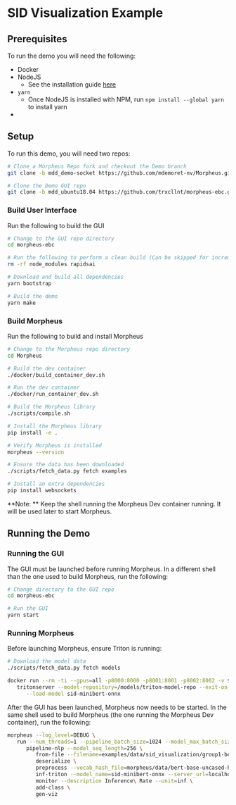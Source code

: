 # SID Visualization Example

## Prerequisites

To run the demo you will need the following:
- Docker
- NodeJS
  - See the installation guide [here](https://nodejs.org/en/download/)
- `yarn`
  - Once NodeJS is installed with NPM, run `npm install --global yarn` to install yarn
-

## Setup

To run this demo, you will need two repos:

```bash
# Clone a Morpheus Repo fork and checkout the Demo branch
git clone -b mdd_demo-socket https://github.com/mdemoret-nv/Morpheus.git

# Clone the Demo GUI repo
git clone -b mdd_ubuntu18.04 https://github.com/trxcllnt/morpheus-ebc.git
```

### Build User Interface

Run the following to build the GUI

```bash
# Change to the GUI repo directory
cd morpheus-ebc

# Run the following to perform a clean build (Can be skipped for incremental builds)
rm -rf node_modules rapidsai

# Download and build all dependencies
yarn bootstrap

# Build the demo
yarn make
```

### Build Morpheus

Run the following to build and install Morpheus

```bash
# Change to the Morpheus repo directory
cd Morpheus

# Build the dev container
./docker/build_container_dev.sh

# Run the dev container
./docker/run_container_dev.sh

# Build the Morpheus library
./scripts/compile.sh

# Install the Morpheus library
pip install -e .

# Verify Morpheus is installed
morpheus --version

# Ensure the data has been downloaded
./scripts/fetch_data.py fetch examples

# Install an extra dependencies
pip install websockets
```

**Note: ** Keep the shell running the Morpheus Dev container running. It will be used later to start Morpheus.

## Running the Demo

### Running the GUI

The GUI must be launched before running Morpheus. In a different shell than the one used to build Morpheus, run the following:

```bash
# Change directory to the GUI repo
cd morpheus-ebc

# Run the GUI
yarn start
```

### Running Morpheus

Before launching Morpheus, ensure Triton is running:

```bash
# Download the model data
./scripts/fetch_data.py fetch models

docker run --rm -ti --gpus=all -p8000:8000 -p8001:8001 -p8002:8002 -v $PWD/models:/models nvcr.io/nvidia/tritonserver:22.02-py3 \
   tritonserver --model-repository=/models/triton-model-repo --exit-on-error=false --model-control-mode=explicit \
      --load-model sid-minibert-onnx
```

After the GUI has been launched, Morpheus now needs to be started. In the same shell used to build Morpheus (the one running the Morpheus Dev container), run the following:

```bash
morpheus --log_level=DEBUG \
   run --num_threads=1 --pipeline_batch_size=1024 --model_max_batch_size=32 --edge_buffer_size=4 --use_cpp=False \
      pipeline-nlp --model_seq_length=256 \
         from-file --filename=examples/data/sid_visualization/group1-benign-2nodes.jsonlines \
         deserialize \
         preprocess --vocab_hash_file=morpheus/data/bert-base-uncased-hash.txt --truncation=True --do_lower_case=True --add_special_tokens=False \
         inf-triton --model_name=sid-minibert-onnx --server_url=localhost:8001 --force_convert_inputs=True \
         monitor --description Inference\ Rate --unit=inf \
         add-class \
         gen-viz
```
